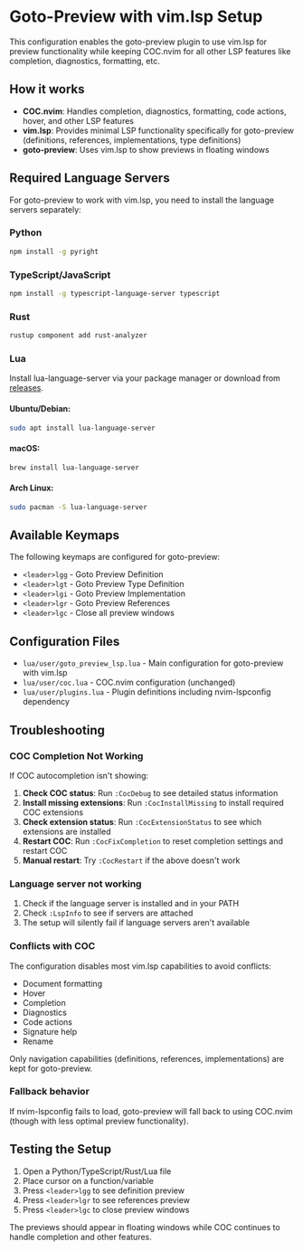 # Goto-Preview with vim.lsp Setup

This configuration enables the goto-preview plugin to use vim.lsp for preview functionality while keeping COC.nvim for all other LSP features like completion, diagnostics, formatting, etc.

## How it works

- **COC.nvim**: Handles completion, diagnostics, formatting, code actions, hover, and other LSP features
- **vim.lsp**: Provides minimal LSP functionality specifically for goto-preview (definitions, references, implementations, type definitions)
- **goto-preview**: Uses vim.lsp to show previews in floating windows

## Required Language Servers

For goto-preview to work with vim.lsp, you need to install the language servers separately:

### Python
```bash
npm install -g pyright
```

### TypeScript/JavaScript
```bash
npm install -g typescript-language-server typescript
```

### Rust
```bash
rustup component add rust-analyzer
```

### Lua
Install lua-language-server via your package manager or download from [releases](https://github.com/LuaLS/lua-language-server/releases).

#### Ubuntu/Debian:
```bash
sudo apt install lua-language-server
```

#### macOS:
```bash
brew install lua-language-server
```

#### Arch Linux:
```bash
sudo pacman -S lua-language-server
```

## Available Keymaps

The following keymaps are configured for goto-preview:

- `<leader>lgg` - Goto Preview Definition
- `<leader>lgt` - Goto Preview Type Definition  
- `<leader>lgi` - Goto Preview Implementation
- `<leader>lgr` - Goto Preview References
- `<leader>lgc` - Close all preview windows

## Configuration Files

- `lua/user/goto_preview_lsp.lua` - Main configuration for goto-preview with vim.lsp
- `lua/user/coc.lua` - COC.nvim configuration (unchanged)
- `lua/user/plugins.lua` - Plugin definitions including nvim-lspconfig dependency

## Troubleshooting

### COC Completion Not Working
If COC autocompletion isn't showing:

1. **Check COC status**: Run `:CocDebug` to see detailed status information
2. **Install missing extensions**: Run `:CocInstallMissing` to install required COC extensions
3. **Check extension status**: Run `:CocExtensionStatus` to see which extensions are installed
4. **Restart COC**: Run `:CocFixCompletion` to reset completion settings and restart COC
5. **Manual restart**: Try `:CocRestart` if the above doesn't work

### Language server not working
1. Check if the language server is installed and in your PATH
2. Check `:LspInfo` to see if servers are attached
3. The setup will silently fail if language servers aren't available

### Conflicts with COC
The configuration disables most vim.lsp capabilities to avoid conflicts:
- Document formatting
- Hover 
- Completion
- Diagnostics
- Code actions
- Signature help
- Rename

Only navigation capabilities (definitions, references, implementations) are kept for goto-preview.

### Fallback behavior
If nvim-lspconfig fails to load, goto-preview will fall back to using COC.nvim (though with less optimal preview functionality).

## Testing the Setup

1. Open a Python/TypeScript/Rust/Lua file
2. Place cursor on a function/variable
3. Press `<leader>lgg` to see definition preview
4. Press `<leader>lgr` to see references preview
5. Press `<leader>lgc` to close preview windows

The previews should appear in floating windows while COC continues to handle completion and other features.